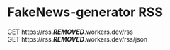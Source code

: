# FakeNews-generator RSS
GET https://rss.***REMOVED***.workers.dev/rss  
GET https://rss.***REMOVED***.workers.dev/rss/json
